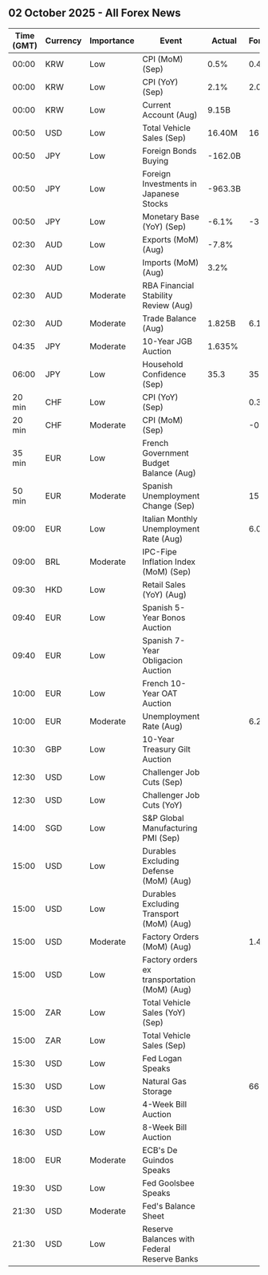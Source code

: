 ## 02 October 2025 - All Forex News

| Time (GMT) | Currency | Importance | Event | Actual | Forecast | Previous |
|------|----------|------------|-------|--------|----------|----------|
| 00:00 | KRW | Low | CPI (MoM) (Sep) | 0.5% | 0.4% | -0.1% |
| 00:00 | KRW | Low | CPI (YoY) (Sep) | 2.1% | 2.0% | 1.7% |
| 00:00 | KRW | Low | Current Account (Aug) | 9.15B |  | 10.78B |
| 00:50 | USD | Low | Total Vehicle Sales (Sep) | 16.40M | 16.20M | 16.10M |
| 00:50 | JPY | Low | Foreign Bonds Buying | -162.0B |  | 816.7B |
| 00:50 | JPY | Low | Foreign Investments in Japanese Stocks | -963.3B |  | -1,747.1B |
| 00:50 | JPY | Low | Monetary Base (YoY) (Sep) | -6.1% | -3.8% | -4.1% |
| 02:30 | AUD | Low | Exports (MoM) (Aug) | -7.8% |  | 2.5% |
| 02:30 | AUD | Low | Imports (MoM) (Aug) | 3.2% |  | -2.4% |
| 02:30 | AUD | Moderate | RBA Financial Stability Review (Aug) |  |  |  |
| 02:30 | AUD | Moderate | Trade Balance (Aug) | 1.825B | 6.130B | 6.612B |
| 04:35 | JPY | Moderate | 10-Year JGB Auction | 1.635% |  | 1.612% |
| 06:00 | JPY | Low | Household Confidence (Sep) | 35.3 | 35.1 | 34.9 |
| 20 min | CHF | Low | CPI (YoY) (Sep) |  | 0.3% | 0.2% |
| 20 min | CHF | Moderate | CPI (MoM) (Sep) |  | -0.2% | -0.1% |
| 35 min | EUR | Low | French Government Budget Balance (Aug) |  |  | -142.0B |
| 50 min | EUR | Moderate | Spanish Unemployment Change (Sep) |  | 15.4K | 21.9K |
| 09:00 | EUR | Low | Italian Monthly Unemployment Rate (Aug) |  | 6.0% | 6.0% |
| 09:00 | BRL | Moderate | IPC-Fipe Inflation Index (MoM) (Sep) |  |  | 0.04% |
| 09:30 | HKD | Low | Retail Sales (YoY) (Aug) |  |  | 1.8% |
| 09:40 | EUR | Low | Spanish 5-Year Bonos Auction |  |  | 2.479% |
| 09:40 | EUR | Low | Spanish 7-Year Obligacion Auction |  |  | 2.734% |
| 10:00 | EUR | Low | French 10-Year OAT Auction |  |  | 3.17% |
| 10:00 | EUR | Moderate | Unemployment Rate (Aug) |  | 6.2% | 6.2% |
| 10:30 | GBP | Low | 10-Year Treasury Gilt Auction |  |  | 4.522% |
| 12:30 | USD | Low | Challenger Job Cuts (Sep) |  |  | 85.979K |
| 12:30 | USD | Low | Challenger Job Cuts (YoY) |  |  | 13.3% |
| 14:00 | SGD | Low | S&P Global Manufacturing PMI (Sep) |  |  | 50.0 |
| 15:00 | USD | Low | Durables Excluding Defense (MoM) (Aug) |  |  | 1.9% |
| 15:00 | USD | Low | Durables Excluding Transport (MoM) (Aug) |  |  | 0.4% |
| 15:00 | USD | Moderate | Factory Orders (MoM) (Aug) |  | 1.4% | -1.3% |
| 15:00 | USD | Low | Factory orders ex transportation (MoM) (Aug) |  |  | 0.6% |
| 15:00 | ZAR | Low | Total Vehicle Sales (YoY) (Sep) |  |  | 18.70% |
| 15:00 | ZAR | Low | Total Vehicle Sales (Sep) |  |  | 51.88K |
| 15:30 | USD | Low | Fed Logan Speaks |  |  |  |
| 15:30 | USD | Low | Natural Gas Storage |  | 66B | 75B |
| 16:30 | USD | Low | 4-Week Bill Auction |  |  | 4.080% |
| 16:30 | USD | Low | 8-Week Bill Auction |  |  | 4.000% |
| 18:00 | EUR | Moderate | ECB's De Guindos Speaks |  |  |  |
| 19:30 | USD | Low | Fed Goolsbee Speaks |  |  |  |
| 21:30 | USD | Moderate | Fed's Balance Sheet |  |  | 6,608B |
| 21:30 | USD | Low | Reserve Balances with Federal Reserve Banks |  |  | 3.000T |

